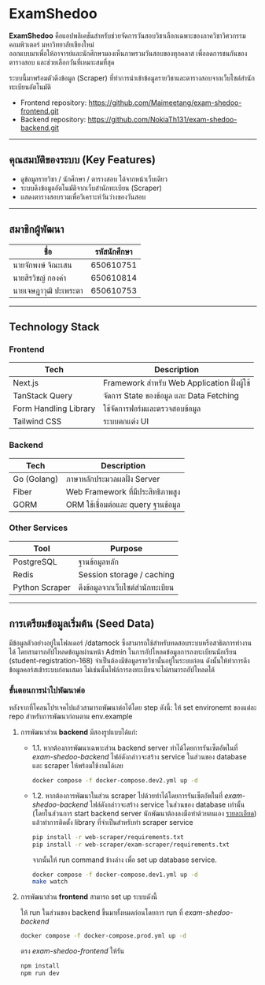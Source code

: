 # ExamShedoo

**ExamShedoo** คือแอปพลิเคชันสำหรับช่วยจัดการวันสอบวิชาเลือกเฉพาะของภาควิชาวิศวกรรมคอมพิวเตอร์ มหาวิทยาลัยเชียงใหม่  
ออกแบบมาเพื่อให้อาจารย์และนักศึกษามองเห็นภาพรวมวันสอบของทุกคลาส เพื่อลดการชนกันของตารางสอบ และช่วยเลือกวันที่เหมาะสมที่สุด

ระบบนี้มาพร้อมตัวดึงข้อมูล (Scraper) ที่ทำการนำเข้าข้อมูลรายวิชาและตารางสอบจากเว็บไซต์สำนักทะเบียนอัตโนมัติ

- Frontend repository: https://github.com/Maimeetang/exam-shedoo-frontend.git
- Backend repository: https://github.com/NokiaTh131/exam-shedoo-backend.git

---

## คุณสมบัติของระบบ (Key Features)

- ดูข้อมูลรายวิชา / นักศึกษา / ตารางสอบ ได้จากหน้าเว็บเดียว
- ระบบดึงข้อมูลอัตโนมัติจากเว็บสำนักทะเบียน (Scraper)
- แสดงตารางสอบรวมเพื่อวิเคราะห์วันว่างของวันสอบ

---

## สมาชิกผู้พัฒนา

| ชื่อ                  | รหัสนักศึกษา |
| --------------------- | ------------ |
| นายจักพงษ์ จิณะเสน    | 650610751    |
| นายสิรวิชญ์ กองคำ     | 650610814    |
| นายเจษฎาวุฒิ ปะเพระตา | 650610753    |

---

## Technology Stack

### Frontend

| Tech                  | Description                                 |
| --------------------- | ------------------------------------------- |
| Next.js               | Framework สำหรับ Web Application ฝั่งผู้ใช้ |
| TanStack Query        | จัดการ State ของข้อมูล และ Data Fetching    |
| Form Handling Library | ใช้จัดการฟอร์มและตรวจสอบข้อมูล              |
| Tailwind CSS          | ระบบตกแต่ง UI                               |

### Backend

| Tech        | Description                         |
| ----------- | ----------------------------------- |
| Go (Golang) | ภาษาหลักประมวลผลฝั่ง Server         |
| Fiber       | Web Framework ที่มีประสิทธิภาพสูง   |
| GORM        | ORM ใช้เชื่อมต่อและ query ฐานข้อมูล |

### Other Services

| Tool           | Purpose                          |
| -------------- | -------------------------------- |
| PostgreSQL     | ฐานข้อมูลหลัก                    |
| Redis          | Session storage / caching        |
| Python Scraper | ดึงข้อมูลจากเว็บไซต์สำนักทะเบียน |

---

## การเตรียมข้อมูลเริ่มต้น (Seed Data)

มีข้อมูลตัวอย่างอยู่ในโฟลเดอร์ /datamock ซึ่งสามารถใช้สำหรับทดสอบระบบหรือสาธิตการทำงานได้ โดยสามารถอัปโหลดข้อมูลผ่านหน้า Admin
ในการอัปโหลดข้อมูลการลงทะเบียนนักเรียน (student-registration-168) จำเป็นต้องมีข้อมูลรายวิชานั้นอยู่ในระบบก่อน ดังนั้นให้ทำการดึงข้อมูลคอร์สเข้าระบบก่อนเสมอ ไม่เช่นนั้นไฟล์การลงทะเบียนจะไม่สามารถอัปโหลดได้

### ขั้นตอนการนำไปพัฒนาต่อ

หลังจากที่โคลนโปรเจคไปแล้วสามารถพัฒนาต่อได้โดย step ดังนี้:
ให้ set environemt ของแต่ละ repo สำหรับการพัฒนาก่อนตาม env.example
1. การพัฒนาส่วน **backend** มีสองรูปแบบได้แก่:
   - 1.1. หากต้องการพัฒนาเฉพาะส่วน backend server ทำได้โดยการรันเซ็ตอัพในที่ *exam-shedoo-backend* ไฟล์ดังกล่าวจะสร้าง service ในส่วนของ database และ scraper ให้พร้อมใช้งานได้เลย 
     ```bash
     docker compose -f docker-compose.dev2.yml up -d
     ```
   - 1.2. หากต้องการพัฒนาในส่วน scraper ไปด้วยทำได้โดยการรันเซ็ตอัพในที่ *exam-shedoo-backend* ไฟล์ดังกล่าวจะสร้าง service ในส่วนของ database เท่านั้น (โดยในส่วนการ start backend server นักพัฒนาต้องลงมือทำด้วยตนเอง [รายละเอียด](https://github.com/NokiaTh131/exam-shedoo-backend)) แล้วทำการติดตั้ง library ที่จำเป็นสำหรับทำ scraper service
     ```bash
     pip install -r web-scraper/requirements.txt
     pip install -r web-scraper/exam-scraper/requirements.txt
     ```
     จากนั้นให้ run command ข้างล่าง เพื่อ set up database service.
     ```bash
     docker compose -f docker-compose.dev1.yml up -d
     make watch
     ```
2. การพัฒนาส่วน **frontend** สามารถ set up ระบบดังนี้
   
   ให้ run ในส่วนของ backend ขึ้นมาทั้งหมดก่อนโดยการ run ที่ *exam-shedoo-backend*
     ```bash
     docker compose -f docker-compose.prod.yml up -d
     ```
   ตรง *exam-shedoo-frontend* ให้รัน
     ```bash
     npm install
     npm run dev
     ```
